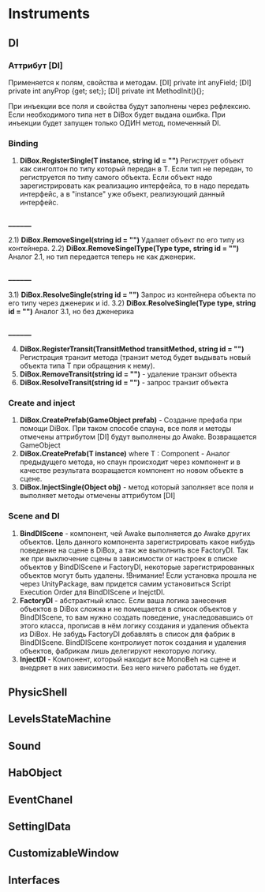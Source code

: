 # Instruments
## DI
### Аттрибут [DI]
Применяется к полям, свойства и методам.
[DI] private int anyField;
[DI] private int anyProp {get; set;};
[DI] private int MethodInit(){};

При инъекции все поля и свойства будут заполнены через рефлексию. Если необходимого типа нет в DiBox будет выдана ошибка.
При инъекции будет запущен только ОДИН метод, помеченный DI. 

### Binding
  1) **DiBox.RegisterSingle<T>(T instance, string id = "")**
  Региструет объект как синголтон по типу который передан в T. Если тип не передан, то региструется по типу самого объекта. Если объект надо зарегистрировать как реализацию интерфейса, то в <T> надо передать интерфейс, а в "instance" уже объект, реализующий данный интерфейс.  
### ______  
  2.1) **DiBox.RemoveSingel<T>(string id = "")**
  Удаляет объект по его типу из контейнера.
  2.2) **DiBox.RemoveSingelType(Type type, string id = "")**
  Аналог 2.1, но тип передается теперь не как дженерик.
### ______  
  3.1) **DiBox.ResolveSingle<T>(string id = "")**
  Запрос из контейнера объекта по его типу через дженерик и id.
  3.2) **DiBox.ResolveSingle(Type type, string id = "")**
  Аналог 3.1, но без дженерика
### ______     
  4) **DiBox.RegisterTransit<T>(TransitMethod<T> transitMethod, string id = "")**
  Регистрация транзит метода (транзит метод будет выдывать новый объекта типа Т при обращения к нему).
  5) **DiBox.RemoveTransit<T>(string id = "")**  - удаление транзит объекта
  6) **DiBox.ResolveTransit<T>(string id = "")** - запрос транзит объекта
  
  
### Create and inject
  1) **DiBox.CreatePrefab(GameObject prefab)** - Создание префаба при помощи DiBox. При таком способе спауна, все поля и методы отмечены аттрибутом [DI] будут выполнены до Awake. Возвращается GameObject
  2) **DiBox.CreatePrefab<T>(T instance)** where T : Component - Аналог предыдущего метода, но спаун происходит через компонент и в качестве результата возращается компонент но новом объекте в сцене.
  3) **DiBox.InjectSingle(Object obj)** - метод который заполняет все поля и выполняет методы отмечены аттрибутом [DI]
  
### Scene and DI
  1) **BindDIScene** - компонент, чей Awake выполняется до Awake других объектов. Цель данного компонента зарегистрировать какое нибудь поведение на сцене в DiBox,  а так же выполнить все FactoryDI. Так же при выключение сцены в зависимости от настроек в списке объектов у BindDIScene и FactoryDI, некоторые зарегистрированных объектов могут быть удалены.
  !Внимание! Если установка прошла не через UnityPackage, вам придется самим установиться Script Execution Order для BindDIScene и InejctDI.
  2) **FactoryDI** - абстрактный класс. Если ваша логика занесения объектов в DiBox сложна и не помещается в список объектов у BindDIScene, то вам нужно создать поведение, унаследовавшись от этого класса, прописав в нём логику создания и удаления объекта из DiBox. Не забудь FactoryDI добавлять в список для фабрик в BindDIScene. BindDIScene контролиует поток создания и удаления объектов, фабрикам лишь делегируют некоторую логику.
  3) **InjectDI** - Компонент, который находит все MonoBeh на сцене и внедряет в них зависимости. Без него ничего работать не будет.

  ## PhysicShell
  
  ## LevelsStateMachine
  
  ## Sound
  
  ## HabObject
  ## EventChanel
  
  ## SettingIData
  ## CustomizableWindow
    
  ## Interfaces
